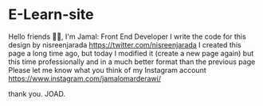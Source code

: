 # E-Learn-site

Hello friends 🙋‍♂️,
I'm Jamal: Front End Developer
I write the code for this design by nisreenjarada https://twitter.com/nisreenjarada
I created this page a long time ago, but today I modified it (create a new page again) but this time professionally and in a much better format than the previous page
Please let me know what you think of my Instagram account https://www.instagram.com/jamalomarderawi/

thank you. 
JOAD.
